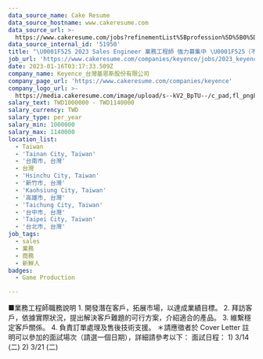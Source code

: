 ```yaml
---
data_source_name: Cake Resume
data_source_hostname: www.cakeresume.com
data_source_url: >-
  https://www.cakeresume.com/jobs?refinementList%5Bprofession%5D%5B0%5D=game-production&range%5Bsalary_range%5D%5Bmin%5D=1000000
data_source_internal_id: '51950'
title: "\U0001F525 2023 Sales Engineer 業務工程師 強力募集中 \U0001F525（不限科系及經歷) 收件至 4/30 止"
job_url: 'https://www.cakeresume.com/companies/keyence/jobs/2023_keyence_sales_engineer'
date: 2023-01-16T03:17:33.509Z
company_name: Keyence_台灣基恩斯股份有限公司
company_page_url: 'https://www.cakeresume.com/companies/keyence'
company_logo_url: >-
  https://media.cakeresume.com/image/upload/s--kV2_BpTU--/c_pad,fl_png8,h_200,w_200/v1673590743/ulmm51j7bsckyuxmyt6o.png
salary_text: TWD1000000 - TWD1140000
salary_currency: TWD
salary_type: per_year
salary_min: 1000000
salary_max: 1140000
location_list:
  - Taiwan
  - 'Tainan City, Taiwan'
  - '台南市, 台灣'
  - 台灣
  - 'Hsinchu City, Taiwan'
  - '新竹市, 台灣'
  - 'Kaohsiung City, Taiwan'
  - '高雄市, 台灣'
  - 'Taichung City, Taiwan'
  - '台中市, 台灣'
  - 'Taipei City, Taiwan'
  - '台北市, 台灣'
job_tags:
  - sales
  - 業務
  - 商務
  - 新鮮人
badges:
  - Game Production

---
```


■業務工程師職務說明 1. 開發潛在客戶，拓展市場，以達成業績目標。 2. 拜訪客戶，依據實際狀況，提出解決客戶難題的可行方案，介紹適合的產品。 3. 維繫穩定客戶關係。 4. 負責訂單處理及售後技術支援。 ＊請應徵者於 Cover Letter 註明可以參加的面試場次（請選一個日期），詳細請參考以下： 面試日程： 1) 3/14 (二) 2) 3/21 (二)